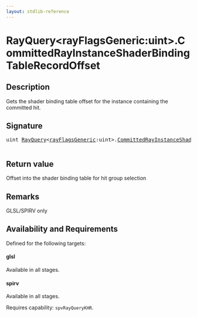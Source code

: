 ```yaml
---
layout: stdlib-reference
---
```


# RayQuery\<rayFlagsGeneric:uint\>\.CommittedRayInstanceShaderBindingTableRecordOffset

## Description

Gets the shader binding table offset for the instance containing the committed hit.



## Signature 

<pre>
<span class="code_keyword">uint</span> <a href="/stdlib-reference/types/rayquery-03/index" class="code_type">RayQuery</a>&lt;<a href="/stdlib-reference/types/rayquery-03/index#decl-rayFlagsGeneric" class="code_var">rayFlagsGeneric</a>:<span class="code_keyword">uint</span>&gt;.<a href="/stdlib-reference/types/rayquery-03/committedrayinstanceshaderbindingtablerecordoffset-09ckqx1218">CommittedRayInstanceShaderBindingTableRecordOffset</a>();

</pre>

## Return value
Offset into the shader binding table for hit group selection

## Remarks
GLSL/SPIRV only


## Availability and Requirements

Defined for the following targets:

#### glsl
Available in all stages.

#### spirv
Available in all stages.

Requires capability: `spvRayQueryKHR`.


